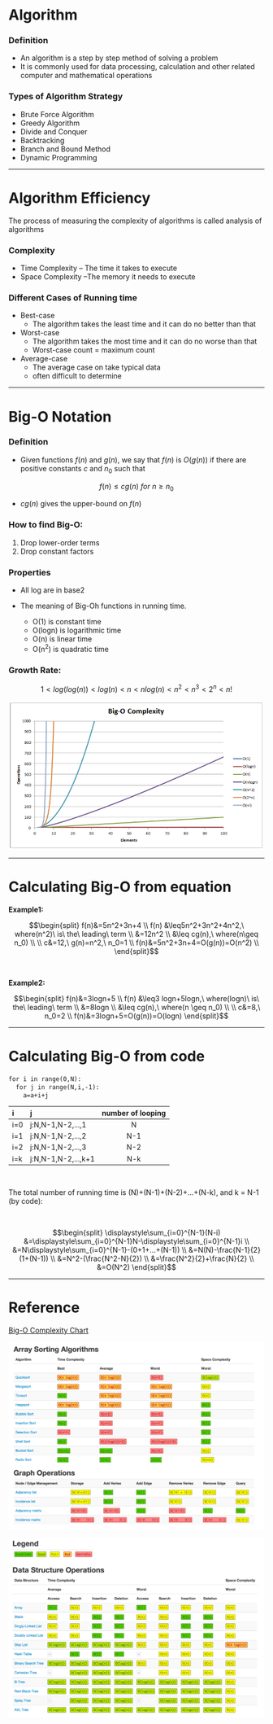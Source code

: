 # Algorithm

### Definition

* An algorithm is a step by step method of solving a problem
* It is commonly used for data processing, calculation and other related computer and mathematical operations



### Types of Algorithm Strategy

* Brute Force Algorithm
* Greedy Algorithm
* Divide and Conquer
* Backtracking
* Branch and Bound Method
* Dynamic Programming

---
# Algorithm Efficiency

The process of measuring the complexity of algorithms is called analysis of algorithms


### Complexity
* Time Complexity – The time it takes to execute
* Space Complexity –The memory it needs to execute


### Different Cases of Running time
* Best-case
  * The algorithm takes the least time and it can do no better than that
* Worst-case
  * The algorithm takes the most time and it can do no worse than that
  * Worst-case count = maximum count
* Average-case
  * The average case on take typical data
  * often difficult to determine

---

# Big-O Notation

### Definition

* Given functions $f(n)$ and $g(n)$, we say that $f(n)$ is $O(g(n))$ if there are positive constants $c$ and $n_0$ such that

$$f(n)\leq cg(n)\ for\ n \geq n_0$$

* $cg(n)$ gives the upper-bound on $f(n)$

### How to find Big-O:

1. Drop lower-order terms
2. Drop constant factors

### Properties

* All log are in base2

* The meaning of Big-Oh functions in running time.
  * O(1) is constant time
  * O(logn) is logarithmic time
  * O(n) is linear time
  * O(n<sup>2</sup>) is quadratic time


### Growth Rate:

$$1 < log(log(n)) < log(n) < n < nlog(n) < n^2 < n^3 < 2^n < n!$$

![algorithm_note_big_o](/algorithm/pic/algorithm_note_pic/algorithm_note_big_o.png)

---

# Calculating Big-O from equation

**Example1:**

$$\begin{split}
f(n)&=5n^2+3n+4 \\
f(n) &\leq5n^2+3n^2+4n^2,\ where(n^2)\ is\ the\ leading\ term \\
&=12n^2 \\
&\leq cg(n),\ where(n\geq n_0) \\
\\
c&=12,\ g(n)=n^2,\ n_0=1 \\
f(n)&=5n^2+3n+4=O(g(n))=O(n^2) \\
\end{split}$$

<br/>

**Example2:**

$$\begin{split}
f(n)&=3logn+5 \\
f(n) &\leq3 logn+5logn,\ where(logn)\ is\ the\ leading\ term \\
&=8logn \\
&\leq cg(n),\ where(n \geq n_0) \\
\\
c&=8,\ n_0=2 \\
f(n)&=3logn+5=O(g(n))=O(logn)
\end{split}$$

---

# Calculating Big-O from code

```
for i in range(0,N):
  for j in range(N,i,-1):
    a=a+i+j
```

|i|j|number of looping|
|:---|:---|:---:|
|i=0|j:N,N-1,N-2,...,1|N|
|i=1|j:N,N-1,N-2,...,2|N-1|
|i=2|j:N,N-1,N-2,...,3|N-2|
|i=k|j:N,N-1,N-2,...,k+1|N-k|

<br/>

The total number of running time is (N)+(N-1)+(N-2)+...+(N-k), and k = N-1 (by code):

<br/>

$$\begin{split}
\displaystyle\sum_{i=0}^{N-1}(N-i)
&=\displaystyle\sum_{i=0}^{N-1}N-\displaystyle\sum_{i=0}^{N-1}i \\
&=N\displaystyle\sum_{i=0}^{N-1}-(0+1+...+(N-1)) \\
&=N(N)-\frac{N-1}{2}(1+(N-1)) \\
&=N^2-(\frac{N^2-N}{2}) \\
&=\frac{N^2}{2}+\frac{N}{2} \\
&=O(N^2)
\end{split}$$

---
# Reference

[Big-O Complexity Chart](https://www.bigocheatsheet.com/)

![algorithm_note_big_o1](/algorithm/pic/algorithm_note_pic/algorithm_note_big_o1.png)

![algorithm_note_big_o2](/algorithm/pic/algorithm_note_pic/algorithm_note_big_o2.png)
